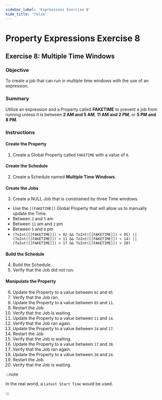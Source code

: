 ```yaml
---
sidebar_label: 'Expressions Exercise 8'
hide_title: 'false'
---
```


<head>
  <meta name="robots" content="noindex, nofollow" />
</head>

# Property Expressions Exercise 8
 
## Exercise 8: Multiple Time Windows

### Objective

To create a job that can run in multiple time windows with the use of an expression.

### Summary

Utilize an expression and a Property called **FAKETIME** to prevent a job from running unless it is between **2 AM and 5 AM**, **11 AM and 2 PM**, or **5 PM and 8 PM**.

### Instructions

#### Create the Property

1.	Create a Global Property called ```FAKETIME``` with a value of ```0```.

#### Create the Schedule

2.	Create a Schedule named **Multiple Time Windows**.

#### Create the Jobs

3. Create a NULL Job that is constrained by three Time windows.
  * Use the ```[[FAKETIME]]``` Global Property that will allow us to manually update the Time.
  * Between ```2``` and ```5``` am
  * Between ```11``` am and ```2``` pm
  * Between ```5``` and ```8``` pm
  * ```(ToInt([[FAKETIME]]) > 02 && ToInt([[FAKETIME]]) < 05) || (ToInt([[FAKETIME]]) > 11 && ToInt([[FAKETIME]]) < 14) || (ToInt([[FAKETIME]]) > 17 && ToInt([[FAKETIME]]) < 20)```

#### Build the Schedule

4. Build the Schedule. 
5. Verify that the Job did not run.

#### Manipulate the Property

6. Update the Property to a value between ```02``` and ```05```
7. Verify that the Job ran.
8. Update the Property to a value between ```05``` and ```11```.
9. Restart the Job. 
10. Verify that the Job is waiting.
11. Update the Property to a value between ```11``` and ```14```. 
12. Verify that the Job ran again.
13. Update the Property to a value between ```14``` and ```17```. 
14. Restart the Job. 
15. Verify that the Job is waiting.
16. Update the Property to a value between ```17``` and ```20```.
17. Verify that the Job ran again.
18. Update the Property to a value between ```20``` and ```24```. 
19. Restart the Job. 
20. Verify that the Job is waiting.

:::note

In the real world, a ```Latest Start Time``` would be used.

:::